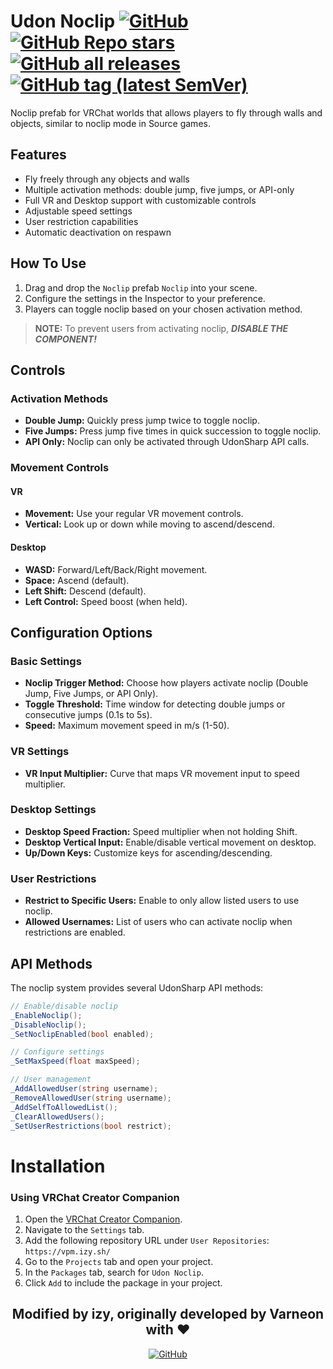 <div>

# Udon Noclip [![GitHub](https://img.shields.io/github/license/izykitten/VUdon-Noclip?color=blue&label=License&style=flat)](https://github.com/izykitten/VUdon-Noclip/blob/main/LICENSE) [![GitHub Repo stars](https://img.shields.io/github/stars/izykitten/VUdon-Noclip?style=flat&label=Stars)](https://github.com/izykitten/VUdon-Noclip/stargazers) [![GitHub all releases](https://img.shields.io/github/downloads/izykitten/VUdon-Noclip/total?color=blue&label=Downloads&style=flat)](https://github.com/izykitten/VUdon-Noclip/releases) [![GitHub tag (latest SemVer)](https://img.shields.io/github/v/tag/izykitten/VUdon-Noclip?color=blue&label=Release&sort=semver&style=flat)](https://github.com/izykitten/VUdon-Noclip/releases/latest)

</div>

Noclip prefab for VRChat worlds that allows players to fly through walls and objects, similar to noclip mode in Source games.

## Features

- Fly freely through any objects and walls
- Multiple activation methods: double jump, five jumps, or API-only
- Full VR and Desktop support with customizable controls
- Adjustable speed settings
- User restriction capabilities
- Automatic deactivation on respawn

## How To Use

1. Drag and drop the `Noclip` prefab `Noclip` into your scene.
2. Configure the settings in the Inspector to your preference.
3. Players can toggle noclip based on your chosen activation method.

> **NOTE:** To prevent users from activating noclip, **_DISABLE THE COMPONENT!_**

## Controls

### Activation Methods
- **Double Jump:** Quickly press jump twice to toggle noclip.
- **Five Jumps:** Press jump five times in quick succession to toggle noclip.
- **API Only:** Noclip can only be activated through UdonSharp API calls.

### Movement Controls
#### VR
- **Movement:** Use your regular VR movement controls.
- **Vertical:** Look up or down while moving to ascend/descend.

#### Desktop
- **WASD:** Forward/Left/Back/Right movement.
- **Space:** Ascend (default).
- **Left Shift:** Descend (default).
- **Left Control:** Speed boost (when held).

## Configuration Options

### Basic Settings
- **Noclip Trigger Method:** Choose how players activate noclip (Double Jump, Five Jumps, or API Only).
- **Toggle Threshold:** Time window for detecting double jumps or consecutive jumps (0.1s to 5s).
- **Speed:** Maximum movement speed in m/s (1-50).

### VR Settings
- **VR Input Multiplier:** Curve that maps VR movement input to speed multiplier.

### Desktop Settings
- **Desktop Speed Fraction:** Speed multiplier when not holding Shift.
- **Desktop Vertical Input:** Enable/disable vertical movement on desktop.
- **Up/Down Keys:** Customize keys for ascending/descending.

### User Restrictions
- **Restrict to Specific Users:** Enable to only allow listed users to use noclip.
- **Allowed Usernames:** List of users who can activate noclip when restrictions are enabled.

## API Methods

The noclip system provides several UdonSharp API methods:

```csharp
// Enable/disable noclip
_EnableNoclip();
_DisableNoclip();
_SetNoclipEnabled(bool enabled);

// Configure settings
_SetMaxSpeed(float maxSpeed);

// User management
_AddAllowedUser(string username);
_RemoveAllowedUser(string username);
_AddSelfToAllowedList();
_ClearAllowedUsers();
_SetUserRestrictions(bool restrict);
```

# Installation

### Using VRChat Creator Companion

1. Open the [VRChat Creator Companion](https://vcc.docs.vrchat.com/).
2. Navigate to the `Settings` tab.
3. Add the following repository URL under `User Repositories`:  
   `https://vpm.izy.sh/`
4. Go to the `Projects` tab and open your project.
5. In the `Packages` tab, search for `Udon Noclip`.
6. Click `Add` to include the package in your project.

<div align="center">

## Modified by izy, originally developed by Varneon with :hearts:

[![GitHub](https://img.shields.io/github/followers/izy?color=%23303030&label=izy&logo=GitHub&style=for-the-badge)](https://github.com/izy)

</div>
